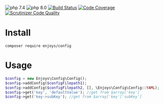 ![php 7.4](https://github.com/Enjoyzz/config/workflows/php%207.4/badge.svg)
![php 8.0](https://github.com/Enjoyzz/config/workflows/php%208.0/badge.svg)
[![Build Status](https://scrutinizer-ci.com/g/Enjoyzz/config/badges/build.png?b=master)](https://scrutinizer-ci.com/g/Enjoyzz/config/build-status/master)
[![Code Coverage](https://scrutinizer-ci.com/g/Enjoyzz/config/badges/coverage.png?b=master)](https://scrutinizer-ci.com/g/Enjoyzz/config/?branch=master)
[![Scrutinizer Code Quality](https://scrutinizer-ci.com/g/Enjoyzz/config/badges/quality-score.png?b=master)](https://scrutinizer-ci.com/g/Enjoyzz/config/?branch=master)

# Install

```
composer require enjoys/config
```

# Usage

```php
$config = new Enjoys\Config\Config();
$config->addConfig($configFilepath1);
$config->addConfig($configFilepath2, [], \Enjoys\Config\Config::YAML);
$config->get('key', 'defaultValue'); //get from $array['key']
$config->get('key->subKey'); //get from $array['key']'subKey']
```
